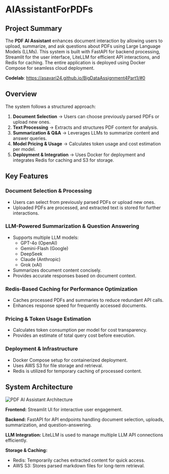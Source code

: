 # AIAssistantForPDFs

## Project Summary
The **PDF AI Assistant** enhances document interaction by allowing users to upload, summarize, and ask questions about PDFs using Large Language Models (LLMs). This system is built with FastAPI for backend processing, Streamlit for the user interface, LiteLLM for efficient API interactions, and Redis for caching. The entire application is deployed using Docker Compose for seamless cloud deployment.

**Codelab**: https://asavari24.github.io/BigDataAssignment4Part1/#0

## Overview
The system follows a structured approach:

1. **Document Selection** → Users can choose previously parsed PDFs or upload new ones.
2. **Text Processing** → Extracts and structures PDF content for analysis.
3. **Summarization & Q&A** → Leverages LLMs to summarize content and answer queries.
4. **Model Pricing & Usage** → Calculates token usage and cost estimation per model.
5. **Deployment & Integration** → Uses Docker for deployment and integrates Redis for caching and S3 for storage.

## Key Features

### Document Selection & Processing
- Users can select from previously parsed PDFs or upload new ones.
- Uploaded PDFs are processed, and extracted text is stored for further interactions.

### LLM-Powered Summarization & Question Answering
- Supports multiple LLM models: 
  - GPT-4o (OpenAI)
  - Gemini-Flash (Google)
  - DeepSeek
  - Claude (Anthropic)
  - Grok (xAI)
- Summarizes document content concisely.
- Provides accurate responses based on document context.

### Redis-Based Caching for Performance Optimization
- Caches processed PDFs and summaries to reduce redundant API calls.
- Enhances response speed for frequently accessed documents.

### Pricing & Token Usage Estimation
- Calculates token consumption per model for cost transparency.
- Provides an estimate of total query cost before execution.

### Deployment & Infrastructure
- Docker Compose setup for containerized deployment.
- Uses AWS S3 for file storage and retrieval.
- Redis is utilized for temporary caching of processed content.

## System Architecture

![PDF AI Assistant Architecture](docs/pdf_ai_assistant_architecture.png)

**Frontend:** Streamlit UI for interactive user engagement.

**Backend:** FastAPI for API endpoints handling document selection, uploads, summarization, and question-answering.

**LLM Integration:** LiteLLM is used to manage multiple LLM API connections efficiently.

**Storage & Caching:**
- Redis: Temporarily caches extracted content for quick access.
- AWS S3: Stores parsed markdown files for long-term retrieval.
